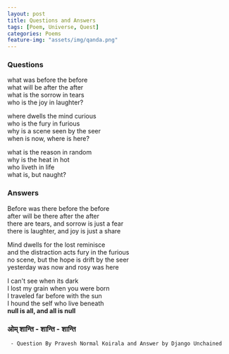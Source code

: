 ```yaml
---
layout: post
title: Questions and Answers
tags: [Poem, Universe, Quest]
categories: Poems
feature-img: "assets/img/qanda.png"
---
```

<style>
body {
text-align: ;}
</style>


### Questions 
what was before the before      
what will be after the after      
what is the sorrow in tears      
who is the joy in laughter?

where dwells the mind curious   
who is the fury in furious   
why is a scene seen by the seer   
when is now, where is here?   

what is the reason in random   
why is the heat in hot   
who liveth in life   
what is, but naught?     

### Answers   
Before was there before the before   
after will be there after the after   
there are tears, and sorrow is just a fear    
there is laughter, and joy is just a share   

Mind dwells for the lost reminisce   
and the distraction acts fury in the furious    
no scene, but the hope is drift by the seer   
yesterday was now and rosy was here   

I can't see when its dark   
I lost my grain when you were born   
I traveled far before with the sun    
I hound the self who live beneath    
**null is all, and all is null**    

### ओम् शान्ति - शान्ति  - शान्ति
 
``` - Question By Pravesh Normal Koirala and Answer by Django Unchained``` 


  


